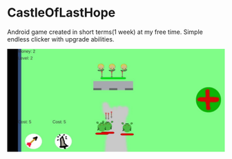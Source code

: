 # CastleOfLastHope
Android game created in short terms(1 week) at my free time. Simple endless clicker with upgrade abilities.

![Gameplay](/photo_2020-08-08_21-57-56.jpg)
